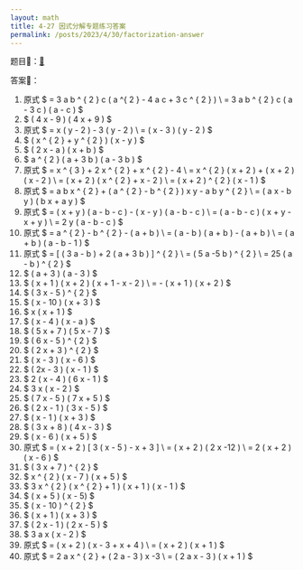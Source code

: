 ```yaml
---
layout: math
title: 4-27 因式分解专题练习答案
permalink: /posts/2023/4/30/factorization-answer
---
```


题目📜：[🔗](<{{ site.baseurl }}/posts/2023/4/27/factorization>)

答案📝：

1. 原式 $ = 3 a b ^ { 2 } c ( a ^{ 2 } - 4 a c + 3 c ^ { 2 } ) \\ = 3 a b ^ { 2 } c ( a - 3 c ) ( a - c ) $
2. $ ( 4 x - 9 ) ( 4 x + 9 ) $
3. 原式 $ = x ( y - 2 ) - 3 ( y - 2 ) \\ = ( x - 3 ) ( y - 2 ) $
4. $ ( x ^ { 2 } + y ^ { 2 } ) ( x - y ) $
5. $ ( 2 x - a ) ( x + b ) $
6. $ a ^ { 2 } ( a + 3 b ) ( a - 3 b ) $
7. 原式 $ = x ^ { 3 } + 2 x ^ { 2 } + x ^ { 2 } - 4 \\ = x ^ { 2 } ( x + 2 ) + ( x + 2 ) ( x - 2 ) \\ = ( x + 2 ) ( x ^ { 2 } + x - 2 ) \\ = ( x + 2 ) ^ { 2 } ( x - 1 ) $
8. 原式 $ = a b x ^ { 2 } + ( a ^ { 2 } - b ^ { 2 } ) x y - a b y ^ { 2 } \\ = ( a x - b y ) ( b x + a y ) $
9. 原式 $ = ( x + y ) ( a - b - c ) - ( x - y ) ( a - b - c ) \\ = ( a - b - c ) ( x + y - x + y ) \\ = 2 y ( a - b - c ) $
10. 原式 $ = a ^ { 2 } - b ^ { 2 } - ( a + b ) \\ = ( a - b ) ( a + b ) - ( a + b ) \\ = ( a + b ) ( a - b - 1 ) $
11. 原式 $ = [ ( 3 a - b ) + 2 ( a + 3 b ) ] ^ { 2 } \\ = ( 5 a -5 b ) ^ { 2 } \\ = 25 ( a - b ) ^ { 2 } $
12. $ ( a + 3 ) ( a - 3 ) $
13. $ ( x + 1 ) ( x + 2 ) ( x + 1 - x - 2 ) \\ = - ( x + 1 ) ( x + 2 ) $
14. $ ( 3 x - 5 ) ^ { 2 } $
15. $ ( x - 10 ) ( x + 3 ) $
16. $ x ( x + 1 ) $
17. $ ( x - 4 ) ( x - a ) $
18. $ ( 5 x + 7 ) ( 5 x - 7 ) $
19. $ ( 6 x - 5 ) ^ { 2 } $
20. $ ( 2 x + 3 ) ^ { 2 } $
21. $ ( x - 3 ) ( x - 6 ) $
22. $ ( 2x - 3 ) ( x - 1 ) $
23. $ 2 ( x - 4 ) ( 6 x - 1 ) $
24. $ 3 x ( x - 2 ) $
25. $ ( 7 x - 5 ) ( 7 x + 5 ) $
26. $ ( 2 x - 1 ) ( 3 x - 5 ) $
27. $ ( x - 1 ) ( x + 3 ) $
28. $ ( 3 x + 8 ) ( 4 x - 3 ) $
29. $ ( x - 6 ) ( x + 5 ) $
30. 原式 $ = ( x + 2 ) [ 3 ( x - 5 ) - x + 3 ] \\ = ( x + 2 ) ( 2 x -12 ) \\ = 2 ( x + 2 ) ( x - 6 ) $
31. $ ( 3 x + 7 ) ^ { 2 } $
32. $ x ^ { 2 } ( x - 7 ) ( x + 5 ) $
33. $ 3 x ^ { 2 } ( x ^ { 2 } + 1 ) ( x + 1 ) ( x - 1 ) $
34. $ ( x + 5 ) ( x - 5) $
35. $ ( x - 10 ) ^ { 2 } $
36. $ ( x + 1 ) ( x + 3 ) $
37. $ ( 2 x - 1 ) ( 2 x - 5 ) $
38. $ 3 a x ( x - 2 ) $
39. 原式 $ = ( x + 2 ) ( x - 3 + x + 4 ) \\ = ( x + 2 ) ( x + 1 ) $
40. 原式 $ = 2 a x ^ { 2 } + ( 2 a - 3 ) x -3 \\ = ( 2 a x - 3 ) ( x + 1 ) $
